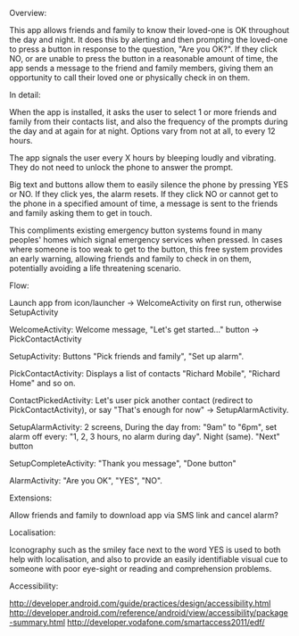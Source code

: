 Overview:

This app allows friends and family to know their loved-one is OK throughout the day and night. 
It does this by alerting and then prompting the loved-one to press a button in response to the question, "Are you OK?".
If they click NO, or are unable to press the button in a reasonable amount of time, the app sends a message to the friend and family members, 
giving them an opportunity to call their loved one or physically check in on them.

In detail: 

When the app is installed, it asks the user to select 1 or more friends and family from their contacts list, 
and also the frequency of the prompts during the day and at again for at night. Options vary from not at all, to every 12 hours.

The app signals the user every X hours by bleeping loudly and vibrating. 
They do not need to unlock the phone to answer the prompt.

Big text and buttons allow them to easily silence the phone by pressing YES or NO. If they click yes, the alarm resets. 
If they click NO or cannot get to the phone in a specified amount of time, a message is sent to the friends and family asking 
them to get in touch. 

This compliments existing emergency button systems found in many peoples' homes which signal emergency services when pressed. 
In cases where someone is too weak to get to the button, this free system provides an early warning, allowing friends and family to 
check in on them, potentially avoiding a life threatening scenario. 
 
Flow:

Launch app from icon/launcher -> WelcomeActivity on first run, otherwise SetupActivity

WelcomeActivity: Welcome message, "Let's get started..." button -> PickContactActivity

SetupActivity: Buttons "Pick friends and family", "Set up alarm".

PickContactActivity: Displays a list of contacts "Richard Mobile", "Richard Home" and so on.

ContactPickedActivity: Let's user pick another contact (redirect to PickContactActivity), or say "That's enough for now" -> SetupAlarmActivity.

SetupAlarmActivity: 2 screens, During the day from: "9am" to "6pm", set alarm off every: "1, 2, 3 hours, no alarm during day". Night (same). "Next" button 

SetupCompleteActivity: "Thank you message", "Done button"

AlarmActivity: "Are you OK", "YES", "NO".

Extensions:

Allow friends and family to download app via SMS link and cancel alarm?


Localisation:

Iconography such as the smiley face next to the word YES is used to both help with localisation, and also to provide an easily 
identifiable visual cue to someone with poor eye-sight or reading and comprehension problems. 

Accessibility:

http://developer.android.com/guide/practices/design/accessibility.html
http://developer.android.com/reference/android/view/accessibility/package-summary.html
http://developer.vodafone.com/smartaccess2011/edf/